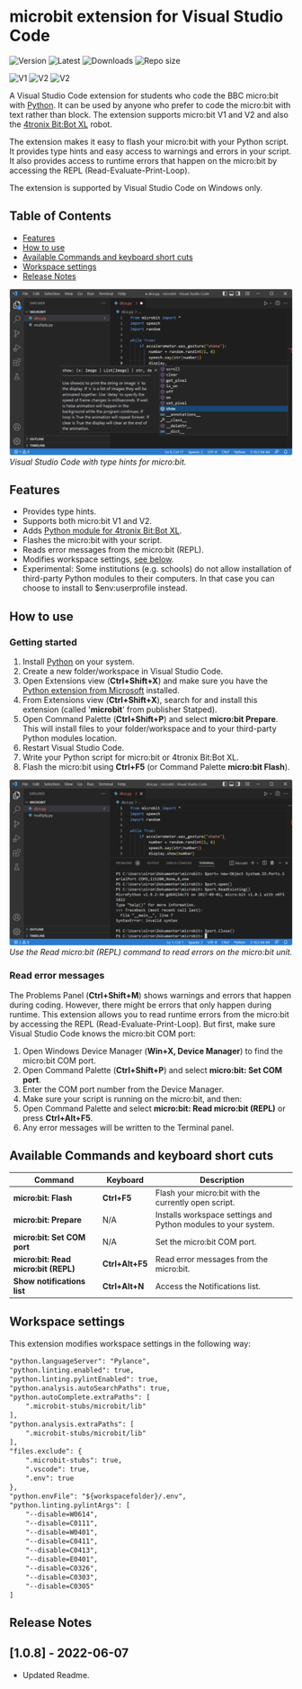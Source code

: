 # microbit extension for Visual Studio Code

![Version](https://img.shields.io/visual-studio-marketplace/v/Statped.microbit)
![Latest](https://img.shields.io/github/last-commit/oivron/microbit-extension-vscode)
![Downloads](https://img.shields.io/visual-studio-marketplace/d/Statped.microbit)
![Repo size](https://img.shields.io/github/license/oivron/microbit-extension-vscode)

![V1](https://img.shields.io/badge/micro:bit-V1-yellow)
![V2](https://img.shields.io/badge/micro:bit-V2-yellow)
![V2](https://img.shields.io/badge/Python-3.x-blue)

A Visual Studio Code extension for students who code the BBC micro:bit with [Python](https://www.python.org/). It can be used by anyone who prefer to code the micro:bit with text rather than block. The extension supports micro:bit V1 and V2 and also the [4tronix Bit:Bot XL](https://shop.4tronix.co.uk/collections/bit-bot/products/bitbotxl) robot.

The extension makes it easy to flash your micro:bit with your Python script. It provides type hints and easy access to warnings and errors in your script. It also provides access to runtime errors that happen on the micro:bit by accessing the REPL (Read-Evaluate-Print-Loop).

The extension is supported by Visual Studio Code on Windows only.

## Table of Contents
- [Features](#features)
- [How to use](#how-to-use)
- [Available Commands and keyboard short cuts](#available-commands-and-keyboard-short-cuts)
- [Workspace settings](#workspace-settings)
- [Release Notes](#release-notes)

![Visual Studio Code screen shot with a Python example](img/microbit_hints.png)
*Visual Studio Code with type hints for micro:bit.*

## Features

* Provides type hints.
* Supports both micro:bit V1 and V2.
* Adds [Python module for 4tronix Bit:Bot XL](https://pypi.org/project/mbitutils/).
* Flashes the micro:bit with your script.
* Reads error messages from the micro:bit (REPL).
* Modifies workspace settings, [see below](#workspace-settings).
* Experimental: Some institutions (e.g. schools) do not allow installation of third-party Python modules to their computers. In that case you can choose to install to $env:userprofile instead.

## How to use

### Getting started

1. Install [Python](https://www.python.org/) on your system.
2. Create a new folder/workspace in Visual Studio Code.
3. Open Extensions view (__Ctrl+Shift+X__) and make sure you have the [Python extension from Microsoft](https://marketplace.visualstudio.com/items?itemName=ms-python.python) installed.
4. From Extensions view (__Ctrl+Shift+X__), search for and install this extension (called '__microbit__' from publisher Statped).
5. Open Command Palette (__Ctrl+Shift+P__) and select __micro:bit Prepare__. This will install files to your folder/workspace and to your third-party Python modules location.
6. Restart Visual Studio Code.
7. Write your Python script for micro:bit or 4tronix Bit:Bot XL.
8. Flash the micro:bit using __Ctrl+F5__ (or Command Palette __micro:bit Flash__).

![Visual Studio Code screen shot after using the Read micro:bit (REPL) command](img/microbit_error.png)
*Use the Read micro:bit (REPL) command to read errors on the micro:bit unit.*

### Read error messages

The Problems Panel (__Ctrl+Shift+M__) shows warnings and errors that happen during coding. However, there might be errors that only happen during runtime. This extension allows you to read runtime errors from the micro:bit by accessing the REPL (Read-Evaluate-Print-Loop). But first, make sure Visual Studio Code knows the micro:bit COM port:

1. Open Windows Device Manager (__Win+X, Device Manager__) to find the micro:bit COM port.
2. Open Command Palette (__Ctrl+Shift+P__) and select __micro:bit: Set COM port__.
3. Enter the COM port number from the Device Manager.
4. Make sure your script is running on the micro:bit, and then:
5. Open Command Palette and select __micro:bit: Read micro:bit (REPL)__ or press __Ctrl+Alt+F5__.
6. Any error messages will be written to the Terminal panel.

## Available Commands and keyboard short cuts

| Command                              | Keyboard        | Description                                              |
| -----------                          | -----------     | -----------                                              |
| __micro:bit: Flash__                 | __Ctrl+F5__     | Flash your micro:bit with the currently open script.     |
| __micro:bit: Prepare__               | N/A             | Installs workspace settings and Python modules to your system.                |
| __micro:bit: Set COM port__          | N/A             | Set the micro:bit COM port.|
| __micro:bit: Read micro:bit (REPL)__ | __Ctrl+Alt+F5__ | Read error messages from the micro:bit.                    |
| __Show notifications list__          | __Ctrl+Alt+N__  | Access the Notifications list.                           |

## Workspace settings

This extension modifies workspace settings in the following way:

```
"python.languageServer": "Pylance",
"python.linting.enabled": true,
"python.linting.pylintEnabled": true,
"python.analysis.autoSearchPaths": true,
"python.autoComplete.extraPaths": [
    ".microbit-stubs/microbit/lib"
],
"python.analysis.extraPaths": [
    ".microbit-stubs/microbit/lib"
],
"files.exclude": {
    ".microbit-stubs": true,
    ".vscode": true,
    ".env": true
},
"python.envFile": "${workspacefolder}/.env",
"python.linting.pylintArgs": [
    "--disable=W0614",
    "--disable=C0111",
    "--disable=W0401",
    "--disable=C0411",
    "--disable=C0413",
    "--disable=E0401",
    "--disable=C0326",
    "--disable=C0303",
    "--disable=C0305"
]
```

## Release Notes

## [1.0.8] - 2022-06-07

* Updated Readme.